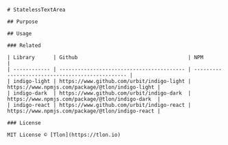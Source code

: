     # StatelessTextArea

    ## Purpose

    ## Usage

    ### Related

    | Library      | Github                                    | NPM                                              |
    | ------------ | ----------------------------------------- | ------------------------------------------------ |
    | indigo-light | https://www.github.com/urbit/indigo-light | https://www.npmjs.com/package/@tlon/indigo-light |
    | indigo-dark  | https://www.github.com/urbit/indigo-dark  | https://www.npmjs.com/package/@tlon/indigo-dark  |
    | indigo-react | https://www.github.com/urbit/indigo-react | https://www.npmjs.com/package/@tlon/indigo-react |

    ### License

    MIT License © [Tlon](https://tlon.io)
